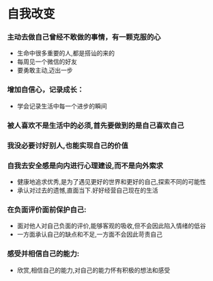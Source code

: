 # 自我改变 
### 主动去做自己曾经不敢做的事情，有一颗克服的心
- 生命中很多重要的人,都是搭讪的来的
- 每周见一个微信的好友
- 要勇敢主动,迈出一步
### 增加自信心，记录成长：
- 学会记录生活中每一个进步的瞬间
### 被人喜欢不是生活中的必须,首先要做到的是自己喜欢自己
### 我没必要讨好别人,也能实现自己的价值
### 自我去安全感是向内进行心理建设,而不是向外索求
- 健康地追求优秀,是为了遇见更好的世界和更好的自己,探索不同的可能性
- 承认对过去的遗憾,直面当下.好好经营自己现在的生活
### 在负面评价面前保护自己:
- 面对他人对自己负面的评价,能够客观的吸收,但不会因此陷入情绪的低谷
- 一方面承认自己的缺点和不足,一方面不会因此苛责自己
### 感受并相信自己的能力:
- 欣赏,相信自己的能力,对自己的能力怀有积极的想法和感受
